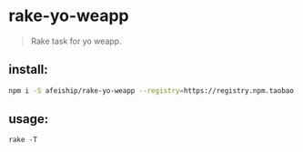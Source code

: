 # rake-yo-weapp
> Rake task for yo weapp.

## install:
```bash
npm i -S afeiship/rake-yo-weapp --registry=https://registry.npm.taobao.org
```

## usage:
~~~
rake -T
~~~
